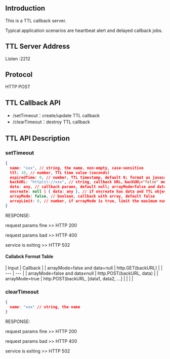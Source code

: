 ## Introduction

This is a TTL callback server.


Typical application scenarios are heartbeat alert and delayed callback jobs.

## TTL Server Address
Listen :2212

## Protocol
HTTP POST

## TTL Callback API

- /setTimeout：create/update TTL callback
- /clearTimeout：destroy TTL callback

## TTL API Description
### setTimeout
```json
{
  name: "xxx", // string, the name, non-empty, case-sensitive
  ttl: 10, // number, TTL time value (seconds)
  expiredTime: 0, // number, TTL timestamp, default 0; format as javascript Date.now(), priority over 'ttl'
  backURL: "http(s)://xxx", // string, callback URL，backURL="false" means calling nothing
  data: any, // callback params, default null; arrayMode=false and data=null USE 'GET'，otherwise USE 'POST'
  oncreate: null | { data: any }, // if oncreate has data and TTL object is being created, callback with ocreate.data
  arrayMode: false, // boolean, callback with array, default false
  arrayLimit: 0, // number, if arrayMode is true, limit the maximum number, default 100.
}
```

RESPONSE:


request params fine >> HTTP 200


request params bad >> HTTP 400


service is exiting >> HTTP 502


#### Callabck Format Table
| Input | Callback |
| arrayMode=false and data=null | http.GET(backURL) |
| --- | --- |
| arrayMode=false and data≠null | http.POST(backURL, data) |
| arrayMode=true | http.POST(backURL, [data1, data2, ...] |
|  |  |


### clearTimeout
```json
{
  name: "xxx" // string, the name
}
```

RESPONSE:


request params fine >> HTTP 200


request params bad >> HTTP 400


service is exiting >> HTTP 502

